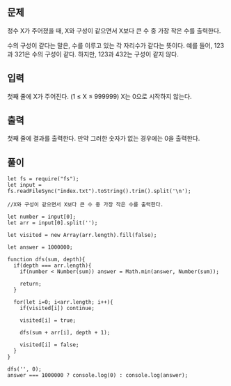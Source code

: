 ## 문제

정수 X가 주어졌을 때, X와 구성이 같으면서 X보다 큰 수 중 가장 작은 수를 출력한다.

수의 구성이 같다는 말은, 수를 이루고 있는 각 자리수가 같다는 뜻이다. 예를 들어, 123과 321은 수의 구성이 같다. 하지만, 123과 432는 구성이 같지 않다.

## 입력

첫째 줄에 X가 주어진다. (1 ≤ X ≤ 999999) X는 0으로 시작하지 않는다.

## 출력

첫째 줄에 결과를 출력한다. 만약 그러한 숫자가 없는 경우에는 0을 출력한다.

## 풀이

```
let fs = require("fs");
let input = fs.readFileSync("index.txt").toString().trim().split('\n');

//X와 구성이 같으면서 X보다 큰 수 중 가장 작은 수를 출력한다.

let number = input[0];
let arr = input[0].split('');

let visited = new Array(arr.length).fill(false);

let answer = 1000000;

function dfs(sum, depth){
  if(depth === arr.length){
    if(number < Number(sum)) answer = Math.min(answer, Number(sum));

    return;
  }

  for(let i=0; i<arr.length; i++){
    if(visited[i]) continue;

    visited[i] = true;

    dfs(sum + arr[i], depth + 1);

    visited[i] = false;
  }
}

dfs('', 0);
answer === 1000000 ? console.log(0) : console.log(answer);
```
